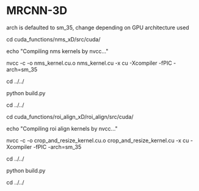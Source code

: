 # MRCNN-3D

arch is defaulted to sm_35, change depending on GPU architecture used

cd cuda_functions/nms_xD/src/cuda/

echo "Compiling nms kernels by nvcc..."

nvcc -c -o nms_kernel.cu.o nms_kernel.cu -x cu -Xcompiler -fPIC -arch=sm_35

cd ../../

python build.py

cd ../../

cd cuda_functions/roi_align_xD/roi_align/src/cuda/

echo "Compiling roi align kernels by nvcc..."

nvcc -c -o crop_and_resize_kernel.cu.o crop_and_resize_kernel.cu -x cu -Xcompiler -fPIC -arch=sm_35

cd ../../

python build.py

cd ../../

